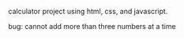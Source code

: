 calculator project using html, css, and javascript.

bug: cannot add more than three numbers at a time